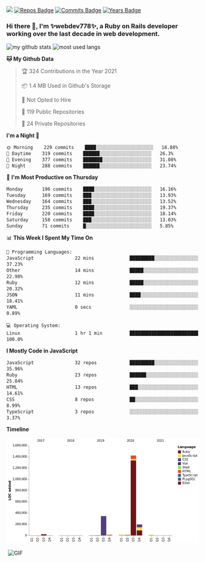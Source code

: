 ![](https://visitor-badge.glitch.me/badge?page_id=webdev778.webdev778)
[![Repos Badge](https://badges.pufler.dev/repos/webdev778)](https://badges.pufler.dev)
[![Commits Badge](https://badges.pufler.dev/commits/monthly/webdev778)](https://badges.pufler.dev)
[![Years Badge](https://badges.pufler.dev/years/webdev778)](https://badges.pufler.dev)
### Hi there 👋, I'm ✨webdev778✨, a Ruby on Rails developer working over the last decade in web development.


![my github stats](https://github-readme-stats.vercel.app/api?username=webdev778&show_icons=true&theme=tokyonight&line_height=27)
![most used langs](https://github-readme-stats.vercel.app/api/top-langs/?username=webdev778&hide=css,html&theme=tokyonight)

<!--START_SECTION:waka-->
**🐱 My Github Data** 

> 🏆 324 Contributions in the Year 2021
 > 
> 📦 1.4 MB Used in Github's Storage 
 > 
> 🚫 Not Opted to Hire
 > 
> 📜 119 Public Repositories 
 > 
> 🔑 24 Private Repositories  
 > 
**I'm a Night 🦉** 

```text
🌞 Morning    229 commits    ████░░░░░░░░░░░░░░░░░░░░░   18.88% 
🌆 Daytime    319 commits    ██████░░░░░░░░░░░░░░░░░░░   26.3% 
🌃 Evening    377 commits    ███████░░░░░░░░░░░░░░░░░░   31.08% 
🌙 Night      288 commits    ██████░░░░░░░░░░░░░░░░░░░   23.74%

```
📅 **I'm Most Productive on Thursday** 

```text
Monday       196 commits    ████░░░░░░░░░░░░░░░░░░░░░   16.16% 
Tuesday      169 commits    ███░░░░░░░░░░░░░░░░░░░░░░   13.93% 
Wednesday    164 commits    ███░░░░░░░░░░░░░░░░░░░░░░   13.52% 
Thursday     235 commits    ████░░░░░░░░░░░░░░░░░░░░░   19.37% 
Friday       220 commits    ████░░░░░░░░░░░░░░░░░░░░░   18.14% 
Saturday     158 commits    ███░░░░░░░░░░░░░░░░░░░░░░   13.03% 
Sunday       71 commits     █░░░░░░░░░░░░░░░░░░░░░░░░   5.85%

```


📊 **This Week I Spent My Time On** 

```text
💬 Programming Languages: 
JavaScript               22 mins             █████████░░░░░░░░░░░░░░░░   37.23% 
Other                    14 mins             █████░░░░░░░░░░░░░░░░░░░░   22.98% 
Ruby                     12 mins             █████░░░░░░░░░░░░░░░░░░░░   20.32% 
JSON                     11 mins             ████░░░░░░░░░░░░░░░░░░░░░   18.41% 
YAML                     0 secs              ░░░░░░░░░░░░░░░░░░░░░░░░░   0.89%

💻 Operating System: 
Linux                    1 hr 1 min          █████████████████████████   100.0%

```

**I Mostly Code in JavaScript** 

```text
JavaScript               32 repos            █████████░░░░░░░░░░░░░░░░   35.96% 
Ruby                     23 repos            ██████░░░░░░░░░░░░░░░░░░░   25.84% 
HTML                     13 repos            ███░░░░░░░░░░░░░░░░░░░░░░   14.61% 
CSS                      8 repos             ██░░░░░░░░░░░░░░░░░░░░░░░   8.99% 
TypeScript               3 repos             ░░░░░░░░░░░░░░░░░░░░░░░░░   3.37%

```


**Timeline**

![Chart not found](https://raw.githubusercontent.com/webdev778/webdev778/master/charts/bar_graph.png) 


<!--END_SECTION:waka-->

<img align="right" alt="GIF" src="https://github.com/webdev778/webdev778/blob/main/code.gif?raw=true" width="500" height="320" />

<!--
**webdev778/webdev778** is a ✨ _special_ ✨ repository because its `README.md` (this file) appears on your GitHub profile.

Here are some ideas to get you started:

- 🔭 I’m currently working on ...
- 🌱 I’m currently learning ...
- 👯 I’m looking to collaborate on ...
- 🤔 I’m looking for help with ...
- 💬 Ask me about ...
- 📫 How to reach me: ...
- 😄 Pronouns: ...
- ⚡ Fun fact: ...
-->
